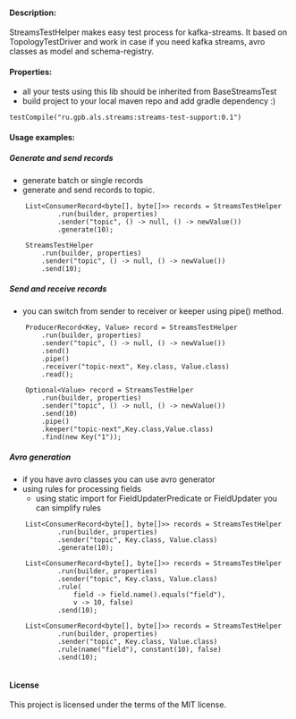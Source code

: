#### Description:
StreamsTestHelper makes easy test process for kafka-streams.
It based on TopologyTestDriver and 
work in case if you need kafka streams, avro classes as model and schema-registry.

#### Properties:
* all your tests using this lib should be inherited from BaseStreamsTest
* build project to your local maven repo and add gradle dependency :)
```
testCompile("ru.gpb.als.streams:streams-test-support:0.1")
```
#### Usage examples:
  
##### Generate and send records
* generate batch or single records
* generate and send records to topic.
   
```
    List<ConsumerRecord<byte[], byte[]>> records = StreamsTestHelper
            .run(builder, properties)
            .sender("topic", () -> null, () -> newValue())
            .generate(10);
     
    StreamsTestHelper
        .run(builder, properties)
        .sender("topic", () -> null, () -> newValue())
        .send(10);       
```

##### Send and receive records
* you can switch from sender to receiver or keeper using pipe() method.

```        
    ProducerRecord<Key, Value> record = StreamsTestHelper
        .run(builder, properties)
        .sender("topic", () -> null, () -> newValue())
        .send()
        .pipe()
        .receiver("topic-next", Key.class, Value.class)
        .read();        
           
    Optional<Value> record = StreamsTestHelper
        .run(builder, properties)
        .sender("topic", () -> null, () -> newValue())
        .send(10)
        .pipe()
        .keeper("topic-next",Key.class,Value.class)
        .find(new Key("1")); 
```

##### Avro generation
* if you have avro classes you can use avro generator
* using rules for processing fields 
  * using static import for FieldUpdaterPredicate or FieldUpdater you can simplify rules
  
```        
    List<ConsumerRecord<byte[], byte[]>> records = StreamsTestHelper
            .run(builder, properties)
            .sender("topic", Key.class, Value.class)
            .generate(10);
            
    List<ConsumerRecord<byte[], byte[]>> records = StreamsTestHelper
            .run(builder, properties)
            .sender("topic", Key.class, Value.class)
            .rule(
                field -> field.name().equals("field"), 
                v -> 10, false) 
            .send(10); 
  
    List<ConsumerRecord<byte[], byte[]>> records = StreamsTestHelper
            .run(builder, properties)
            .sender("topic", Key.class, Value.class)
            .rule(name("field"), constant(10), false) 
            .send(10);                    
                                             
```

#### License
This project is licensed under the terms of the MIT license.
